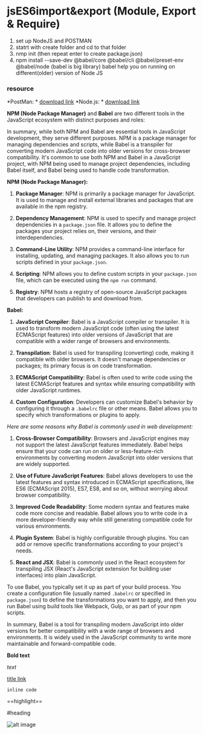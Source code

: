 # jsES6import&export (Module, Export & Require)
1. set up NodeJS and POSTMAN
2. statrt with create folder and cd to that folder
3. nmp init (then repeat enter to create package.json)
4. npm install --save-dev @babel/core @babel/cli @babel/preset-env @babel/node (babel is big library)
babel help you on running on different(older) version of Node JS

### resource
*PostMan: * [download link](https://www.postman.com/downloads/)
*Node.js: * [download link](https://nodejs.org/en/download)

**NPM (Node Package Manager)** and **Babel** are two different tools in the JavaScript ecosystem with distinct purposes and roles:

In summary, while both NPM and Babel are essential tools in JavaScript development, they serve different purposes. NPM is a package manager for managing dependencies and scripts, while Babel is a transpiler for converting modern JavaScript code into older versions for cross-browser compatibility. It's common to use both NPM and Babel in a JavaScript project, with NPM being used to manage project dependencies, including Babel itself, and Babel being used to handle code transformation.

**NPM (Node Package Manager):**

1. **Package Manager**: NPM is primarily a package manager for JavaScript. It is used to manage and install external libraries and packages that are available in the npm registry.

2. **Dependency Management**: NPM is used to specify and manage project dependencies in a `package.json` file. It allows you to define the packages your project relies on, their versions, and their interdependencies.

3. **Command-Line Utility**: NPM provides a command-line interface for installing, updating, and managing packages. It also allows you to run scripts defined in your `package.json`.

4. **Scripting**: NPM allows you to define custom scripts in your `package.json` file, which can be executed using the `npm run` command.

5. **Registry**: NPM hosts a registry of open-source JavaScript packages that developers can publish to and download from.

**Babel:**

1. **JavaScript Compiler**: Babel is a JavaScript compiler or transpiler. It is used to transform modern JavaScript code (often using the latest ECMAScript features) into older versions of JavaScript that are compatible with a wider range of browsers and environments.

2. **Transpilation**: Babel is used for transpiling (converting) code, making it compatible with older browsers. It doesn't manage dependencies or packages; its primary focus is on code transformation.

3. **ECMAScript Compatibility**: Babel is often used to write code using the latest ECMAScript features and syntax while ensuring compatibility with older JavaScript runtimes.

4. **Custom Configuration**: Developers can customize Babel's behavior by configuring it through a `.babelrc` file or other means. Babel allows you to specify which transformations or plugins to apply.

*Here are some reasons why Babel is commonly used in web development:*

1. **Cross-Browser Compatibility**: Browsers and JavaScript engines may not support the latest JavaScript features immediately. Babel helps ensure that your code can run on older or less-feature-rich environments by converting modern JavaScript into older versions that are widely supported.

2. **Use of Future JavaScript Features**: Babel allows developers to use the latest features and syntax introduced in ECMAScript specifications, like ES6 (ECMAScript 2015), ES7, ES8, and so on, without worrying about browser compatibility.

3. **Improved Code Readability**: Some modern syntax and features make code more concise and readable. Babel allows you to write code in a more developer-friendly way while still generating compatible code for various environments.

4. **Plugin System**: Babel is highly configurable through plugins. You can add or remove specific transformations according to your project's needs.

5. **React and JSX**: Babel is commonly used in the React ecosystem for transpiling JSX (React's JavaScript extension for building user interfaces) into plain JavaScript.

To use Babel, you typically set it up as part of your build process. You create a configuration file (usually named `.babelrc` or specified in `package.json`) to define the transformations you want to apply, and then you run Babel using build tools like Webpack, Gulp, or as part of your npm scripts.

In summary, Babel is a tool for transpiling modern JavaScript into older versions for better compatibility with a wide range of browsers and environments. It is widely used in the JavaScript community to write more maintainable and forward-compatible code.


**Bold text**

*text*

[title link](http://)

`inline code`

==highlight==

#heading

![alt image](http://)

